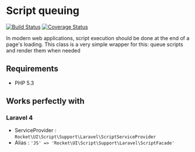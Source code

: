 # Script queuing

[![Build Status](https://travis-ci.org/onigoetz/script.png?branch=master)](http://travis-ci.org/onigoetz/script) [![Coverage Status](https://coveralls.io/repos/onigoetz/script/badge.png)](https://coveralls.io/r/onigoetz/script)

In modern web applications, script execution should be done at the end of a page's loading.
This class is a very simple wrapper for this: queue scripts and render them when needed

## Requirements

- PHP 5.3

## Works perfectly with

### Laravel 4

- ServiceProvider : `Rocket\UI\Script\Support\Laravel\ScriptServiceProvider`
- Alias : `'JS' => 'Rocket\UI\Script\Support\Laravel\ScriptFacade'`
